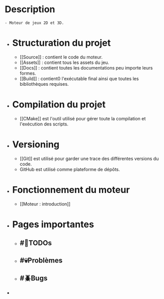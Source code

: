 # Description
	- Moteur de jeux 2D et 3D.
- # Structuration du projet
	- [[Source]] : contient le code du moteur.
	- [[Assets]] : contient tous les assets du jeu.
	- [[Docs]] : contient toutes les documentations peu importe leurs formes.
	- [[Build]] : contient0 l'exécutable final ainsi que toutes les bibliothèques requises.
- # Compilation du projet
	- [[CMake]] est l'outil utilisé pour gérer toute la compilation et l'exécution des scripts.
- # Versioning
	- [[Git]] est utilisé pour garder une trace des différentes versions du code.
	- GitHub est utilisé comme plateforme de dépôts.
- # Fonctionnement du moteur
	- [[Moteur : introduction]]
- # Pages importantes
	- ## #📝TODOs
	- ## #💀Problèmes
	- ## #🪲Bugs
-